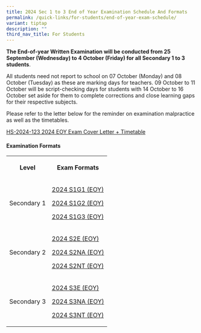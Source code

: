 ```yaml
---
title: 2024 Sec 1 to 3 End of Year Examination Schedule And Formats
permalink: /quick-links/for-students/end-of-year-exam-schedule/
variant: tiptap
description: ""
third_nav_title: For Students
---
```

<p><strong>The End-of-year Written Examination will be conducted from 25 September (Wednesday) to 4 October (Friday) for all Secondary 1 to 3 students</strong>.</p>
<p>All students need not report to school on 07 October (Monday) and 08 October
(Tuesday) as these are marking days for teachers. 09 October to 11 October
will be script-checking days for students with 14 October to 16 October
set aside for them to complete corrections and close learning gaps for
their respective subjects.</p>
<p>Please refer to the letter below for the reminder on examination malpractice
as well as the timetables.</p>
<p><a href="/files/HS_2024_123__2024_EOY_Exam_Cover_Letter___Timetable_Final.pdf" rel="noopener noreferrer nofollow" target="_blank">HS-2024-123 2024 EOY Exam Cover Letter + Timetable</a>
</p>
<p></p>
<h4>Examination Formats</h4>
<table style="minWidth: 50px">
<colgroup>
<col>
<col>
</colgroup>
<tbody>
<tr>
<th rowspan="1" colspan="1">
<p>Level</p>
</th>
<th rowspan="1" colspan="1">
<p>Exam Formats</p>
</th>
</tr>
<tr>
<td rowspan="1" colspan="1">
<p>Secondary 1</p>
</td>
<td rowspan="1" colspan="1">
<p><a href="/files/2024_S1G1__EOY__Final.pdf" rel="noopener nofollow" target="_blank">2024 S1G1 (EOY)</a>
</p>
<p><a href="/files/2024_S1G2__EOY__Final.pdf" rel="noopener nofollow" target="_blank">2024 S1G2 (EOY)</a>
</p>
<p><a href="/files/2024_S1G3__EOY__Final.pdf" rel="noopener nofollow" target="_blank">2024 S1G3 (EOY)</a>
</p>
</td>
</tr>
<tr>
<td rowspan="1" colspan="1">
<p>Secondary 2</p>
</td>
<td rowspan="1" colspan="1">
<p><a href="/files/2024_S2E__EOY__Final.pdf" rel="noopener nofollow" target="_blank">2024 S2E (EOY)</a>
</p>
<p><a href="/files/2024_S2NA__EOY__Final.pdf" rel="noopener nofollow" target="_blank">2024 S2NA (EOY)</a>
</p>
<p><a href="/files/2024_S2NT__EOY__Final.pdf" rel="noopener nofollow" target="_blank">2024 S2NT (EOY)</a>
</p>
</td>
</tr>
<tr>
<td rowspan="1" colspan="1">
<p>Secondary 3</p>
</td>
<td rowspan="1" colspan="1">
<p><a href="/files/2024_S3E__EOY__Final.pdf" rel="noopener nofollow" target="_blank">2024 S3E (EOY)</a>
</p>
<p><a href="/files/2024_S3NA__EOY__Final.pdf" rel="noopener nofollow" target="_blank">2024 S3NA (EOY)</a>
</p>
<p><a href="/files/2024_S3NT__EOY__Final.pdf" rel="noopener nofollow" target="_blank">2024 S3NT (EOY)</a>
</p>
</td>
</tr>
</tbody>
</table>
<p></p>